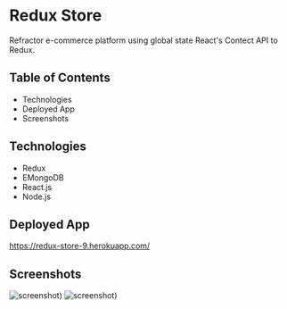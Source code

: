 # Redux Store
Refractor e-commerce platform using global state React's Contect API to Redux.

## Table of Contents
* Technologies
* Deployed App
* Screenshots

## Technologies
* Redux
* EMongoDB
* React.js
* Node.js

## Deployed App

https://redux-store-9.herokuapp.com/

## Screenshots

![screenshot](client/public//images/addcart.gif))
![screenshot](client/public//images/login-payment.gif))

